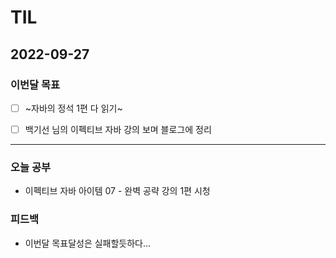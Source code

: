 # TIL

## 2022-09-27


### 이번달 목표

- [ ] ~자바의 정석 1편 다 읽기~ 

- [ ] 백기선 님의 이펙티브 자바 강의 보며 블로그에 정리

---


### 오늘 공부

- 이펙티브 자바 아이템 07 - 완벽 공략 강의 1편 시청

### 피드백

- 이번달 목표달성은 실패할듯하다...